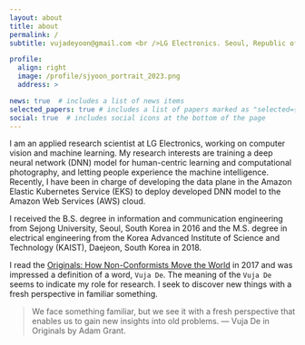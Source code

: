```yaml
---
layout: about
title: about
permalink: /
subtitle: vujadeyoon@gmail.com <br />LG Electronics. Seoul, Republic of Korea (South Korea).

profile:
  align: right
  image: /profile/sjyoon_portrait_2023.png
  address: >

news: true  # includes a list of news items
selected_papers: true # includes a list of papers marked as "selected={true}"
social: true  # includes social icons at the bottom of the page
---
```


I am an applied research scientist at LG Electronics, working on computer vision and machine learning.
My research interests are training a deep neural network (DNN) model for human-centric learning and computational photography,
and letting people experience the machine intelligence.
Recently, I have been in charge of developing the data plane in the Amazon Elastic Kubernetes Service (EKS) to deploy developed
DNN model to the Amazon Web Services (AWS) cloud.

I received the B.S. degree in information and communication engineering from Sejong University, Seoul, South Korea
in 2016 and the M.S. degree in electrical engineering from the Korea Advanced Institute of Science and Technology (KAIST),
Daejeon, South Korea in 2018.

I read the [Originals: How Non-Conformists Move the World](https://www.adamgrant.net/book/originals) in 2017 and
was impressed a definition of a word, `Vuja De`. The meaning of the `Vuja De` seems to indicate my role for research.
I seek to discover new things with a fresh perspective in familiar something.

<blockquote>
    We face something familiar, but we see it with a fresh perspective that enables us to gain new insights into old problems.
    — Vuja De in Originals by Adam Grant.
</blockquote>